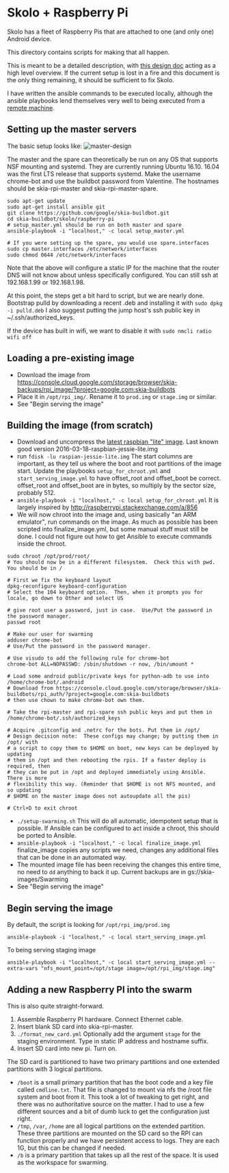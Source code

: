# Skolo + Raspberry Pi

Skolo has a fleet of Raspberry Pis that are attached to one (and only one) Android device.

This directory contains scripts for making that all happen.

This is meant to be a detailed description, with [this design doc](https://docs.google.com/document/d/1bbEfQSZvAk5yIpq4Ey1gGgGQscdO9KB0Jfe962XcowA/edit#)
acting as a high level overview.  If the current setup is lost in a fire and this document is the
only thing remaining, it should be sufficient to fix Skolo.

I have written the ansible commands to be executed locally, although the ansible playbooks lend
themselves very well to being executed from a
[remote machine](https://docs.google.com/document/d/1o07eSiEnzDS0D90HRn_fIWEGOUqmPx3w1d-LP-_MdUQ/edit#).

## Setting up the master servers
The basic setup looks like:
![master-design](../img/master-design.png)

The master and the spare can theoretically be run on any OS that supports NSF mounting and systemd.
They are currently running Ubuntu 16.10.  16.04 was the first LTS release that supports systemd.
Make the username chrome-bot and use the buildbot password from Valentine.
The hostnames should be skia-rpi-master and skia-rpi-master-spare.
```
sudo apt-get update
sudo apt-get install ansible git
git clone https://github.com/google/skia-buildbot.git
cd skia-buildbot/skolo/raspberry-pi
# setup_master.yml should be run on both master and spare
ansible-playbook -i "localhost," -c local setup_master.yml

# If you were setting up the spare, you would use spare.interfaces
sudo cp master.interfaces /etc/network/interfaces
sudo chmod 0644 /etc/network/interfaces
```

Note that the above will configure a static IP for the machine that the router
DNS will not know about unless specifically configured. You can still ssh at
192.168.1.99 or 192.168.1.98.

At this point, the steps get a bit hard to script, but we are nearly done.
Bootstrap pulld by downloading a recent .deb and installing it with `sudo dpkg -i pulld.deb`
I also suggest putting the jump host's ssh public key in ~/.ssh/authorized_keys.

If the device has built in wifi, we want to disable it with `sudo nmcli radio wifi off`


## Loading a pre-existing image
  - Download the image from https://console.cloud.google.com/storage/browser/skia-backups/rpi_image/?project=google.com:skia-buildbots
  - Place it in `/opt/rpi_img/`.  Rename it to `prod.img` or `stage.img` or similar.
  - See "Begin serving the image"

## Building the image (from scratch)
  - Download and uncompress the [latest raspbian "lite" image](https://www.raspberrypi.org/downloads/raspbian/).  Last known good version 2016-03-18-raspbian-jessie-lite.img
  - run `fdisk -lu raspian-jessie-lite.img`  The start columns are important, as they tell us where the boot and root partitions of the image start.  Update the playbooks `setup_for_chroot.yml` and `start_serving_image.yml` to have offset_root and offset_boot be correct.  offset_root and offset_boot are in bytes, so multiply by the sector size, probably 512.
  - `ansible-playbook -i "localhost," -c local setup_for_chroot.yml`  It is largely inspired by http://raspberrypi.stackexchange.com/a/856
  - We will now chroot into the image and, using basically "an ARM emulator", run commands on the image.  As much as possible has been scripted into finalize_image.yml, but some manual stuff must still be done.  I could not figure out how to get Ansible to execute commands inside the chroot.

```
sudo chroot /opt/prod/root/
# You should now be in a different filesystem.  Check this with pwd.  You should be in /

# First we fix the keyboard layout
dpkg-reconfigure keyboard-configuration
# Select the 104 keyboard option.  Then, when it prompts you for locale, go down to Other and select US

# give root user a password, just in case.  Use/Put the password in the password manager.
passwd root

# Make our user for swarming
adduser chrome-bot
# Use/Put the password in the password manager.

# Use visudo to add the following rule for chrome-bot
chrome-bot ALL=NOPASSWD: /sbin/shutdown -r now, /bin/umount *

# Load some android public/private keys for python-adb to use into /home/chrome-bot/.android
# Download from https://console.cloud.google.com/storage/browser/skia-buildbots/rpi_auth/?project=google.com:skia-buildbots
# then use chown to make chrome-bot own them.

# Take the rpi-master and rpi-spare ssh public keys and put them in /home/chrome-bot/.ssh/authorized_keys

# Acquire .gitconfig and .netrc for the bots. Put them in /opt/
# Design decision note:  These configs may change; by putting them in /opt/ with
# a script to copy them to $HOME on boot, new keys can be deployed by updating
# them in /opt and then rebooting the rpis. If a faster deploy is required, then
# they can be put in /opt and deployed immediately using Ansible. There is more
# flexibility this way. (Reminder that $HOME is not NFS mounted, and so updating
# $HOME on the master image does not autoupdate all the pis)

# Ctrl+D to exit chroot
```
  - `./setup-swarming.sh`  This will do all automatic, idempotent setup that is possible.  If Ansible can be configured to act inside a chroot, this should be ported to Ansible.
  - `ansible-playbook -i "localhost," -c local finalize_image.yml`  finalize_image copies any scripts we need, changes any additional files that can be done in an automated way.
  - The mounted image file has been receiving the changes this entire time, no need to `dd` anything to back it up.  Current backups are in gs://skia-images/Swarming
  - See "Begin serving the image"

## Begin serving the image
By default, the script is looking for `/opt/rpi_img/prod.img`

    ansible-playbook -i "localhost," -c local start_serving_image.yml

To being serving staging image

    ansible-playbook -i "localhost," -c local start_serving_image.yml --extra-vars "nfs_mount_point=/opt/stage image=/opt/rpi_img/stage.img"


## Adding a new Raspberry PI into the swarm
This is also quite straight-forward.
 1. Assemble Raspberry PI hardware.  Connect Ethernet cable.
 2. Insert blank SD card into skia-rpi-master.
 3. `./format_new_card.yml`  Optionally add the argument `stage` for the staging environment. Type in static IP address and hostname suffix.
 4. Insert SD card into new pi.  Turn on.

The SD card is partitioned to have two primary partitions and one extended partitions with 3 logical partitions.
 - `/boot` is a small primary partition that has the boot code and a key file called `cmdline.txt`.  That file is changed to mount via nfs the /root file system and boot from it.  This took a lot of tweaking to get right, and there was no authoritative source on the matter.  I had to use a few different sources and a bit of dumb luck to get the configuration just right.
 - `/tmp`, `/var`, `/home` are all logical partitions on the extended partition.  These three partitions are mounted on the SD card so the RPI can function properly and we have persistent access to logs. They are each 1G, but this can be changed if needed.
 - `/b` is a primary partition that takes up all the rest of the space.  It is used as the workspace for swarming.

